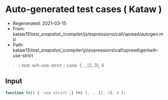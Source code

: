 # Auto-generated test cases ( Kataw )
- Regenerated: 2021-03-15
- From: kataw15\test\__snapshot__/compiler/js/expressions/call/spread/autogen.md
- Path: kataw15\test\__snapshot__\compiler\js\expressions\call\spread\gen\wih-use-strict
> :: test: wih-use-strict
> :: case: 1, ...[2, 3], 4
## Input

`````js
function fn() { 'use strict';} fn( 1, ...[2, 3], 4 );
`````
